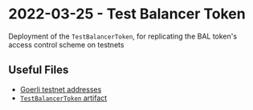 # 2022-03-25 - Test Balancer Token

Deployment of the `TestBalancerToken`, for replicating the BAL token's access control scheme on testnets

## Useful Files

- [Goerli testnet addresses](./output/goerli.json)
- [`TestBalancerToken` artifact](./artifact/TestBalancerToken.json)
